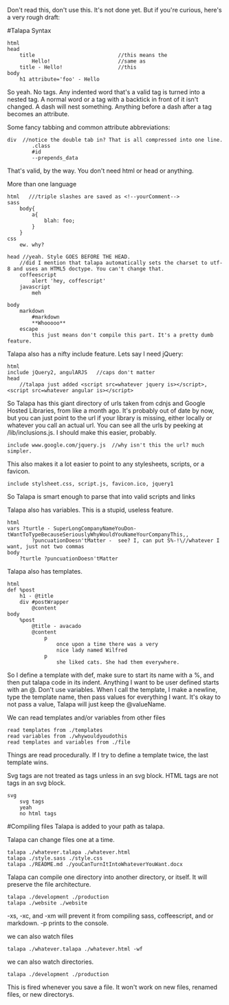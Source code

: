 Don't read this, don't use this. It's not done yet. But if you're curious, here's a very rough draft:

#Talapa Syntax
	
	html
	head
		title                           //this means the 
			Hello!                      //same as
		title - Hello!                  //this
	body
		h1 attribute='foo' - Hello

So yeah. No tags. Any indented word that's a valid tag is turned into a nested tag. A normal word or a tag with a backtick in front of it isn't changed. A dash will nest something. Anything before a dash after a tag becomes an attribute. 

Some fancy tabbing and common attribute abbreviations:
	
	div  //notice the double tab in? That is all compressed into one line.
			.class
			#id
			--prepends_data

That's valid, by the way. You don't need html or head or anything.

More than one language
	
	html   ///triple slashes are saved as <!--yourComment-->
	sass  
		body{
			a{
				blah: foo;
			}
		}
	css
		ew. why?
	
	head //yeah. Style GOES BEFORE THE HEAD. 
		//did I mention that talapa automatically sets the charset to utf-8 and uses an HTML5 doctype. You can't change that.
		coffeescript
			alert 'hey, coffescript'
		javascript
			meh
	
	body
		markdown
			#markdown 
			**Whooooo**
		escape
			this just means don't compile this part. It's a pretty dumb feature.

Talapa also has a nifty include feature. Lets say I need jQuery:
	
	html
	include jQuery2, angulARJS   //caps don't matter
	head
		//talapa just added <script src=whatever jquery is></script>, <script src=whatever angular is></script>

So Talapa has this giant directory of urls taken from cdnjs and Google Hosted Libraries, from like a month ago. It's probably out of date by now, but you can just point to the url if your library is missing, either locally or whatever you call an actual url. You can see all the urls by peeking at /lib/inclusions.js. I should make this easier, probably. 
	
	include www.google.com/jquery.js  //why isn't this the url? much simpler. 

This also makes it a lot easier to point to any stylesheets, scripts, or a favicon.
	
	include stylsheet.css, script.js, favicon.ico, jquery1

So Talapa is smart enough to parse that into valid scripts and links

Talapa also has variables. This is a stupid, useless feature.
	
	html
	vars ?turtle - SuperLongCompanyNameYouDon-tWantToTypeBecauseSeriouslyWhyWouldYouNameYourCompanyThis,, 
			?puncuationDoesn'tMatter -  see? I, can put S%-!\//whatever I want, just not two commas
	body
		?turtle ?puncuationDoesn'tMatter

Talapa also has templates.
	
	html
	def %post
		h1 - @title
		div #postWrapper
			@content
	body
		%post
			@title - avacado
			@content
				p
					once upon a time there was a very 
					nice lady named Wilfred
				p
					she liked cats. She had them everywhere.

So I define a template with def, make sure to start its name with a %, and then put talapa code in its indent. Anything I want to be user defined starts with an @. Don't use variables. When I call the template, I make a newline, type the template name, then pass values for everything I want. It's okay to not pass a value, Talapa will just keep the @valueName.

We can read templates and/or variables from other files
	
	read templates from ./templates
	read variables from ./whywouldyoudothis
	read templates and variables from ./file

Things are read procedurally. If I try to define a template twice, the last template wins.

Svg tags are not treated as tags unless in an svg block. HTML tags are not tags in an svg block.
	
	svg
		svg tags
		yeah
		no html tags

#Compiling files
Talapa is added to your path as talapa. 

Talapa can change files one at a time.
	
	talapa ./whatever.talapa ./whatever.html
	talapa ./style.sass ./style.css
	talapa ./README.md ./youCanTurnItIntoWhateverYouWant.docx
	
Talapa can compile one directory into another directory, or itself. It will preserve the file architecture. 
	
	talapa ./development ./production
	talapa ./website ./website

-xs, -xc, and -xm will prevent it from compiling sass, coffeescript, and or markdown. -p prints to the console.

we can also watch files
	
	talapa ./whatever.talapa ./whatever.html -wf
	
we can also watch directories. 
	
	talapa ./development ./production
This is fired whenever you save a file. It won't work on new files, renamed files, or new directorys.